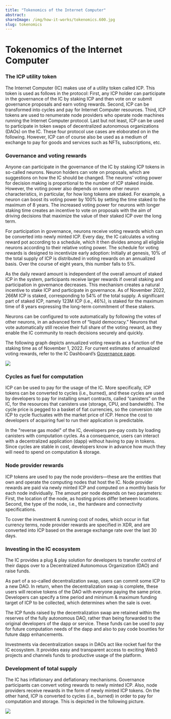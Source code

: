```yaml
---
title: "Tokenomics of the Internet Computer"
abstract: 
shareImage: /img/how-it-works/tokenomics.600.jpg
slug: tokenomics
---
```


# Tokenomics of the Internet Computer


### The ICP utility token

The Internet Computer (IC) makes use of a utility token called ICP. This token is used as follows in the protocol: First, any ICP holder can participate in the governance of the IC by staking ICP and then vote on or submit governance proposals and earn voting rewards. Second, ICP can be transformed into cycles and pay for Internet Computer resources. Third, ICP tokens are used to renumerate node providers who operate node machines running the Internet Computer protocol. Last but not least, ICP can be used to participate in token swaps of decentralized autonomous organizations (DAOs) on the IC. These four protocol use cases are eloborated on in the following. However, ICP can of course also be used as a medium of exchange to pay for goods and services such as NFTs, subscriptions, etc.

### Governance and voting rewards

Anyone can participate in the governance of the IC by staking ICP tokens in so-called neurons. Neuron holders can vote on proposals, which are suggestions on how the IC should be changed. The neurons’ voting power for decision making is proportional to the number of ICP staked inside. However, the voting power also depends on some other neuron characteristics, in particular, for how long tokens are staked. For example, a neuron can boost its voting power by 100% by setting the time staked to the maximum of 8 years. The increased voting power for neurons with longer staking time creates an incentive to vote on proposals with the aim of driving decisions that maximize the value of their staked ICP over the long term.

For participation in governance, neurons receive voting rewards which can be converted into newly minted ICP. Every day, the IC calculates a voting reward pot according to a schedule, which it then divides among all eligible neurons according to their relative voting power. The schedule for voting rewards is designed to incentivize early adoption: Initially at genesis, 10% of the total supply of ICP is distributed in voting rewards on an annualized basis. Over the course of eight years, this number falls to 5%.

As the daily reward amount is independent of the overall amount of staked ICP in the system, participants receive larger rewards if overall staking and participation in governance decreases. This mechanism creates a natural incentive to stake ICP and participate in governance. As of November 2022, 266M ICP is staked, corresponding to 54% of the total supply. A significant part of staked ICP, namely 123M ICP (i.e., 46%), is staked for the maximum time of 8 years expressing the long-term commitment of these stakers.

Neurons can be configured to vote automatically by following the votes of other neurons, in an advanced form of “liquid democracy.” Neurons that vote automatically still receive their full share of the voting reward, as they enable the IC community to reach decisions securely and quickly.

The following graph depicts annualized voting rewards as a function of the staking time as of November 1, 2022. For current estimates of annualized voting rewards, refer to the IC Dashboard’s [Governance page](https://dashboard.internetcomputer.org/governance).

![](/img/how-it-works/voting_rewards.png)

### Cycles as fuel for computation

ICP can be used to pay for the usage of the IC. More specifically, ICP tokens can be converted to cycles (i.e., burned), and these cycles are used by developers to pay for installing smart contracts, called “canisters” on the IC, for the resources that canisters use (storage, CPU, and bandwidth). The cycle price is pegged to a basket of fiat currencies, so the conversion rate ICP to cycle fluctuates with the market price of ICP. Hence the cost to developers of acquiring fuel to run their application is predictable.

In the "reverse gas model" of the IC, developers pre-pay costs by loading canisters with computation cycles. As a consequence, users can interact with a decentralized application (dapp) without having to pay in tokens. Since cycles are stable in cost, developers know in advance how much they will need to spend on computation & storage.

### Node provider rewards

ICP tokens are used to pay the node providers—these are the entities that own and operate the computing nodes that host the IC. Node provider rewards are paid via newly minted ICP and computed on a monthly basis for each node individually. The amount per node depends on two parameters: First, the location of the node, as hosting prices differ between locations. Second, the type of the node, i.e., the hardware and connectivity specifications.

To cover the investment & running cost of nodes, which occur in fiat currency terms, node provider rewards are specified in XDR, and are converted into ICP based on the average exchange rate over the last 30 days.

### Investing in the IC ecosystem

The IC provides a plug & play solution for developers to transfer control of their dapps over to a Decentralized Autonomous Organization (DAO) and raise funds.

As part of a so-called decentralization swap, users can commit some ICP to a new DAO. In return, when the decentralization swap is complete, these users will receive tokens of the DAO with everyone paying the same price. Developers can specify a time period and minimum & maximum funding target of ICP to be collected, which determines when the sale is over.

The ICP funds raised by the decentralization swap are retained within the reserves of the fully autonomous DAO, rather than being forwarded to the original developers of the dapp or service. These funds can be used to pay for future computation needs of the dapp and also to pay code bounties for future dapp enhancements.

Investments via decentralization swaps in DAOs act like rocket fuel for the IC ecosystem. It provides easy and transparent access to exciting Web3 projects and channels funds to productive usage of the platform.

### Development of total supply

The IC has inflationary and deflationary mechanisms. Governance participants can convert voting rewards to newly minted ICP. Also, node providers receive rewards in the form of newly minted ICP tokens. On the other hand, ICP is converted to cycles (i.e., burned) in order to pay for computation and storage. This is depicted in the following picture.

![](/img/how-it-works/deflation_inflation.png)
